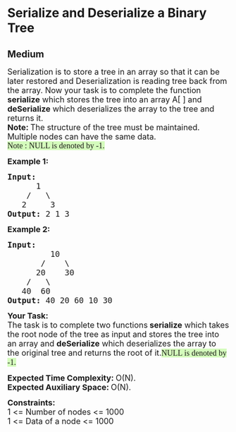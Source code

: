# Serialize and Deserialize a Binary Tree
## Medium
<div class="problems_problem_content__Xm_eO"><p><span style="font-size: 18px;">Serialization is to store a tree in an array&nbsp;so that it can be later restored and&nbsp;Deserialization is reading tree back from the array. Now your task is to complete the function<strong> serialize</strong> which stores the tree into an array A[ ] and <strong>deSerialize</strong> which deserializes&nbsp;the array to the tree and returns it.<br><strong>Note:&nbsp;</strong>The structure of the tree must be maintained. Multiple nodes can have the same data.<br></span><span style="background-color: #d4fcbc; color: rgba(0, 0, 0, 0.87); font-family: sofia-pro; font-size: 18px;">Note : NULL is denoted by -1.</span></p>
<p><span style="font-size: 18px;"><strong>Example 1:</strong></span></p>
<pre><span style="font-size: 18px;"><strong>Input:
</strong>&nbsp; &nbsp;&nbsp; &nbsp;1
 &nbsp; &nbsp;/&nbsp; &nbsp;\
 &nbsp;&nbsp;2&nbsp; &nbsp;&nbsp;&nbsp;3
<strong>Output: </strong>2 1 3</span>
</pre>
<p><span style="font-size: 18px;"><strong>Example 2:</strong></span></p>
<pre><span style="font-size: 18px;"><strong>Input:
</strong>&nbsp; &nbsp; &nbsp; &nbsp; &nbsp;10
 &nbsp; &nbsp; &nbsp;&nbsp;/ &nbsp; &nbsp;\
 &nbsp; &nbsp;  20&nbsp; &nbsp; 30
 &nbsp;  /&nbsp;&nbsp; \
 &nbsp; 40&nbsp; 60
<strong>Output: </strong>40 20 60 10 30
</span></pre>
<p><span style="font-size: 18px;"><strong>Your Task:</strong><br>The task is to complete two&nbsp;functions<strong> serialize</strong> which takes the root node of the tree as input and stores the tree into an array&nbsp;and <strong>deSerialize</strong> which deserializes&nbsp;the array to the original tree and returns the root of it.</span><span style="background-color: #d4fcbc; color: rgba(0, 0, 0, 0.87); font-family: sofia-pro; font-size: 18px;">NULL is denoted by -1.</span></p>
<p><span style="font-size: 18px;"><strong>Expected Time Complexity:&nbsp;</strong>O(N).<br><strong>Expected Auxiliary Space:&nbsp;</strong>O(N).</span></p>
<p><span style="font-size: 18px;"><strong>Constraints:</strong><br>1 &lt;= Number of nodes &lt;= 1000<br>1 &lt;= Data of a node &lt;= 1000</span></p></div>